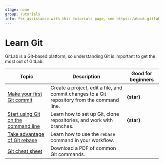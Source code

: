 ```yaml
---
stage: none
group: Tutorials
info: For assistance with this tutorials page, see https://about.gitlab.com/handbook/product/ux/technical-writing/#assignments-to-other-projects-and-subjects.
---
```


# Learn Git

GitLab is a Git-based platform, so understanding Git is important to get
the most out of GitLab.

| Topic | Description | Good for beginners |
|-------|-------------|--------------------|
| [Make your first Git commit](make_your_first_git_commit.md) | Create a project, edit a file, and commit changes to a Git repository from the command line. | **{star}** |
| [Start using Git on the command line](../gitlab-basics/start-using-git.md) | Learn how to set up Git, clone repositories, and work with branches. | **{star}** |
| [Take advantage of Git rebase](https://about.gitlab.com/blog/2022/10/06/take-advantage-of-git-rebase/)| Learn how to use the `rebase` command in your workflow. | |
| [Git cheat sheet](https://about.gitlab.com/images/press/git-cheat-sheet.pdf) | Download a PDF of common Git commands. | |
